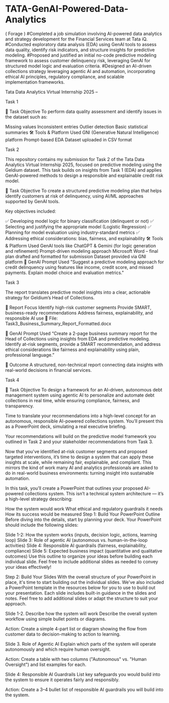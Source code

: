 # TATA-GenAI-Powered-Data-Analytics
( Forage )
#Completed a job simulation involving AI-powered data analytics and strategy development for the Financial Services team at Tata iQ.
#Conducted exploratory data analysis (EDA) using GenAI tools to assess data quality, identify risk indicators, and structure insights for predictive modeling.
#Proposed and justified an initial no-code predictive modeling framework to assess customer delinquency risk, leveraging GenAI for structured model logic and evaluation criteria.
#Designed an AI-driven collections strategy leveraging agentic AI and automation, incorporating ethical AI principles, regulatory compliance, and scalable implementation frameworks.

Tata Data Analytics Virtual Internship 2025 – 

Task 1

📌 Task Objective
To perform data quality assessment and identify issues in the dataset such as:

Missing values
Inconsistent entries
Outlier detection
Basic statistical summaries
🛠️ Tools & Platform Used
GNI (Generative Natural Intelligence) platform
Prompt-based EDA
Dataset uploaded in CSV format


  Task 2
  
This repository contains my submission for Task 2 of the Tata Data Analytics Virtual Internship 2025, focused on predictive modeling using the Geldium dataset. This task builds on insights from Task 1 (EDA) and applies GenAI-powered methods to design a responsible and explainable credit risk model.

📌 Task Objective
To create a structured predictive modeling plan that helps identify customers at risk of delinquency, using AI/ML approaches supported by GenAI tools.

Key objectives included:

✅ Developing model logic for binary classification (delinquent or not)
✅ Selecting and justifying the appropriate model (Logistic Regression)
✅ Planning for model evaluation using industry-standard metrics
✅ Addressing ethical considerations: bias, fairness, and explainability
🛠️ Tools & Platform Used
GenAI tools like ChatGPT & Gemini (for logic generation and refinement)
Prompt-driven modeling approach
Microsoft Word – final plan drafted and formatted for submission
Dataset provided via GNI platform
🧠 GenAI Prompt Used
"Suggest a predictive modeling approach for credit delinquency using features like income, credit score, and missed payments. Explain model choice and evaluation metrics."



 Task 3
 
The report translates predictive model insights into a clear, actionable strategy for Geldium’s Head of Collections.

📝 Report Focus
Identify high-risk customer segments
Provide SMART, business-ready recommendations
Address fairness, explainability, and responsible AI use
📎 File: Task3_Business_Summary_Report_Formatted.docx

🤖 GenAI Prompt Used
“Create a 2-page business summary report for the Head of Collections using insights from EDA and predictive modeling. Identify at-risk segments, provide a SMART recommendation, and address ethical considerations like fairness and explainability using plain, professional language.”

🎯 Outcome
A structured, non-technical report connecting data insights with real-world decisions in financial services.



Task 4

📌 Task Objective
To design a framework for an AI-driven, autonomous debt management system using agentic AI to personalize and automate debt collections in real time, while ensuring compliance, fairness, and transparency.

Time to translate your recommendations into a high-level concept for an autonomous, responsible AI-powered collections system. You’ll present this as a PowerPoint deck, simulating a real executive briefing.

Your recommendations will build on the predictive model framework you outlined in Task 2 and your stakeholder recommendations from Task 3.

Now that you've identified at-risk customer segments and proposed targeted interventions, it’s time to design a system that can apply these insights at scale, while remaining fair, explainable, and compliant. This mirrors the kind of work many AI and analytics professionals are asked to do in real-world business environments: turning insight into sustainable automation.

In this task, you’ll create a PowerPoint that outlines your proposed AI-powered collections system. This isn’t a technical system architecture — it’s a high-level strategy describing:

How the system would work
What ethical and regulatory guardrails it needs
How its success would be measured
Step 1: Build Your PowerPoint Outline
Before diving into the details, start by planning your deck. Your PowerPoint should include the following slides:

Slide 1-2: How the system works (inputs, decision logic, actions, learning loop)
Slide 3: Role of agentic AI (autonomous vs. human-in-the-loop activities)
Slide 4: Responsible AI guardrails (fairness, explainability, compliance)
Slide 5: Expected business impact (quantitative and qualitative outcomes)
Use this outline to organize your ideas before building each individual slide. Feel free to include additional slides as needed to convey your ideas effectively!

Step 2: Build Your Slides
With the overall structure of your PowerPoint in place, it's time to start building out the individual slides. We've also included a PowerPoint template in the resources below for you to use to build out your presentation. Each slide includes built-in guidance in the slides and notes. Feel free to add additional slides or adapt the structure to suit your approach.

Slide 1-2. Describe how the system will work 
Describe the overall system workflow using simple bullet points or diagrams.

Action:  Create a simple 4-part list or diagram showing the flow from customer data to decision-making to action to learning.

Slide 3. Role of Agentic AI
Explain which parts of the system will operate autonomously and which require human oversight. 

Action:  Create a table with two columns ("Autonomous" vs. "Human Oversight") and list examples for each.

Slide 4: Responsible AI Guardrails
List key safeguards you would build into the system to ensure it operates fairly and responsibly.

Action:  Create a 3–4 bullet list of responsible AI guardrails you will build into the system.



